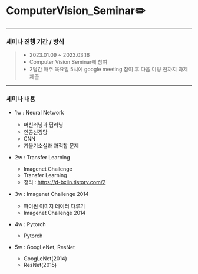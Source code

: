 # ComputerVision_Seminar✏️
--------------------------
### 세미나 진행 기간 / 방식
> - 2023.01.09 ~ 2023.03.16
> - Computer Vision Seminar에 참여
> - 2달간 매주 목요일 5시에 google meeting 참여 후 다음 미팅 전까지 과제 제출

--------------------------
### 세미나 내용
+ 1w : Neural Network
  + 머신러닝과 딥러닝
  + 인공신경망
  + CNN
  + 기울기소실과 과적합 문제
  
+ 2w : Transfer Learning
  + Imagenet Challenge
  + Transfer Learning
  + 정리 : https://d-bxiin.tistory.com/2

+ 3w : Imagenet Challenge 2014
  + 파이썬 이미지 데이터 다루기
  + Imagenet Challenge 2014
  
+ 4w : Pytorch
  + Pytorch

+ 5w : GoogLeNet, ResNet
  + GoogLeNet(2014)
  + ResNet(2015)
